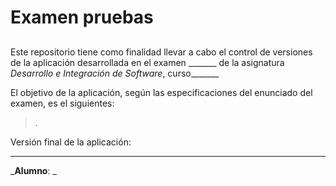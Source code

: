 # Examen pruebas
## 

Este repositorio tiene como finalidad llevar a cabo el control de versiones de la aplicación desarrollada en el examen _______ de la asignatura _Desarrollo e Integración de Software_, curso_______

El objetivo de la aplicación, según las especificaciones del enunciado del examen, es el siguientes:
> .




Versión final de la aplicación:

________________________________________

_**Alumno**: _
